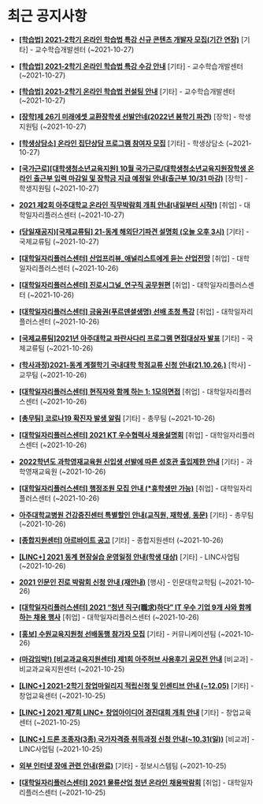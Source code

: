# 최근 공지사항

* **[[학습법] 2021-2학기 온라인 학습법 특강 신규 콘텐츠 개발자 모집(기간 연장)](http://ajou.ac.kr/kr/ajou/notice.do?mode=view&amp;articleNo=114305&amp;article.offset=0&amp;articleLimit=30)**
 [기타] - 교수학습개발센터 (~2021-10-27)

* **[[학습법] 2021-2학기 온라인 학습법 특강 수강 안내](http://ajou.ac.kr/kr/ajou/notice.do?mode=view&amp;articleNo=114304&amp;article.offset=0&amp;articleLimit=30)**
 [기타] - 교수학습개발센터 (~2021-10-27)

* **[[학습법] 2021-2학기 온라인 학습법 컨설팅 안내](http://ajou.ac.kr/kr/ajou/notice.do?mode=view&amp;articleNo=114302&amp;article.offset=0&amp;articleLimit=30)**
 [기타] - 교수학습개발센터 (~2021-10-27)

* **[[장학]제 26기 미래에셋 교환장학생 선발안네(2022년 봄학기 파견)](http://ajou.ac.kr/kr/ajou/notice.do?mode=view&amp;articleNo=114301&amp;article.offset=0&amp;articleLimit=30)**
 [장학] - 학생지원팀 (~2021-10-27)

* **[[학생상담소] 온라인 집단상담 프로그램 참여자 모집](http://ajou.ac.kr/kr/ajou/notice.do?mode=view&amp;articleNo=114300&amp;article.offset=0&amp;articleLimit=30)**
 [기타] - 학생상담소 (~2021-10-27)

* **[[국가근로][대학생청소년교육지원] 10월 국가근로/대학생청소년교육지원장학생 온라인 출근부 입력 마감일 및 장학금 지급 예정일 안내(출근부 10/31 마감)](http://ajou.ac.kr/kr/ajou/notice.do?mode=view&amp;articleNo=114299&amp;article.offset=0&amp;articleLimit=30)**
 [장학] - 학생지원팀 (~2021-10-27)

* **[2021 제2회 아주대학교 온라인 직무박람회 개최 안내(내일부터 시작!)](http://ajou.ac.kr/kr/ajou/notice.do?mode=view&amp;articleNo=114298&amp;article.offset=0&amp;articleLimit=30)**
 [취업] - 대학일자리플러스센터 (~2021-10-27)

* **[(당일재공지)[국제교류팀] 21-동계 해외단기파견 설명회 (오늘 오후 3시)](http://ajou.ac.kr/kr/ajou/notice.do?mode=view&amp;articleNo=114297&amp;article.offset=0&amp;articleLimit=30)**
 [기타] - 국제교류팀 (~2021-10-27)

* **[[대학일자리플러스센터] 산업프리뷰_애널리스트에게 듣는 산업전망](http://ajou.ac.kr/kr/ajou/notice.do?mode=view&amp;articleNo=114294&amp;article.offset=0&amp;articleLimit=30)**
 [취업] - 대학일자리플러스센터 (~2021-10-26)

* **[[대학일자리플러스센터] 진로시그널_연구직 공무원편](http://ajou.ac.kr/kr/ajou/notice.do?mode=view&amp;articleNo=114293&amp;article.offset=0&amp;articleLimit=30)**
 [취업] - 대학일자리플러스센터 (~2021-10-26)

* **[[대학일자리플러스센터] 금융권(푸르덴셜생명) 선배 초청 특강](http://ajou.ac.kr/kr/ajou/notice.do?mode=view&amp;articleNo=114292&amp;article.offset=0&amp;articleLimit=30)**
 [취업] - 대학일자리플러스센터 (~2021-10-26)

* **[[국제교류팀]2021년 아주대학교 파란사다리 프로그램 면접대상자 발표](http://ajou.ac.kr/kr/ajou/notice.do?mode=view&amp;articleNo=114291&amp;article.offset=0&amp;articleLimit=30)**
 [기타] - 국제교류팀 (~2021-10-26)

* **[(학사과정)2021-동계 계절학기 국내대학 학점교류 신청 안내(21.10.26.)](http://ajou.ac.kr/kr/ajou/notice.do?mode=view&amp;articleNo=114287&amp;article.offset=0&amp;articleLimit=30)**
 [학사] - 교무팀 (~2021-10-26)

* **[[대학일자리플러스센터] 현직자와 함께 하는 1: 1모의면접](http://ajou.ac.kr/kr/ajou/notice.do?mode=view&amp;articleNo=114282&amp;article.offset=0&amp;articleLimit=30)**
 [취업] - 대학일자리플러스센터 (~2021-10-26)

* **[[총무팀] 코로나19 확진자 발생 알림](http://ajou.ac.kr/kr/ajou/notice.do?mode=view&amp;articleNo=114275&amp;article.offset=0&amp;articleLimit=30)**
 [기타] - 총무팀 (~2021-10-26)

* **[[대학일자리플러스센터] 2021 KT 우수협력사 채용설명회](http://ajou.ac.kr/kr/ajou/notice.do?mode=view&amp;articleNo=114274&amp;article.offset=0&amp;articleLimit=30)**
 [취업] - 대학일자리플러스센터 (~2021-10-26)

* **[2022학년도 과학영재교육원 신입생 선발에 따른 성호관 출입제한 안내](http://ajou.ac.kr/kr/ajou/notice.do?mode=view&amp;articleNo=114273&amp;article.offset=0&amp;articleLimit=30)**
 [기타] - 과학영재교육원 (~2021-10-26)

* **[[대학일자리플러스센터] 행정조원 모집 안내 (*휴학생만 가능)](http://ajou.ac.kr/kr/ajou/notice.do?mode=view&amp;articleNo=114272&amp;article.offset=0&amp;articleLimit=30)**
 [취업] - 대학일자리플러스센터 (~2021-10-26)

* **[아주대학교병원 건강증진센터 특별할인 안내(교직원, 재학생, 동문)](http://ajou.ac.kr/kr/ajou/notice.do?mode=view&amp;articleNo=114271&amp;article.offset=0&amp;articleLimit=30)**
 [기타] - 총무팀 (~2021-10-26)

* **[[종합지원센터] 아르바이트 공고](http://ajou.ac.kr/kr/ajou/notice.do?mode=view&amp;articleNo=114265&amp;article.offset=0&amp;articleLimit=30)**
 [기타] - 종합지원센터 (~2021-10-26)

* **[[LINC+] 2021 동계 현장실습 운영일정 안내(학생 대상)](http://ajou.ac.kr/kr/ajou/notice.do?mode=view&amp;articleNo=114264&amp;article.offset=0&amp;articleLimit=30)**
 [기타] - LINC사업팀 (~2021-10-26)

* **[2021 인문인 진로 박람회 신청 안내 (재안내)](http://ajou.ac.kr/kr/ajou/notice.do?mode=view&amp;articleNo=114263&amp;article.offset=0&amp;articleLimit=30)**
 [행사] - 인문대학교학팀 (~2021-10-26)

* **[[대학일자리플러스센터] 2021 “청년 직구(職求)하다” IT 우수 기업 9개 사와 함께하는 채용 행사](http://ajou.ac.kr/kr/ajou/notice.do?mode=view&amp;articleNo=114258&amp;article.offset=0&amp;articleLimit=30)**
 [취업] - 대학일자리플러스센터 (~2021-10-26)

* **[[홍보] 수원교육지원청 선배동행 참가자 모집](http://ajou.ac.kr/kr/ajou/notice.do?mode=view&amp;articleNo=114256&amp;article.offset=0&amp;articleLimit=30)**
 [기타] - 커뮤니케이션팀 (~2021-10-26)

* **[(마감임박!) [비교과교육지원센터] 제1회 아주허브 사용후기 공모전 안내](http://ajou.ac.kr/kr/ajou/notice.do?mode=view&amp;articleNo=114252&amp;article.offset=0&amp;articleLimit=30)**
 [비교과] - 비교과교육지원센터 (~2021-10-25)

* **[[LINC+] 2021-2학기 창업마일리지 적립신청 및 인센티브 안내 (~12.05)](http://ajou.ac.kr/kr/ajou/notice.do?mode=view&amp;articleNo=114250&amp;article.offset=0&amp;articleLimit=30)**
 [기타] - 창업교육센터 (~2021-10-25)

* **[[LINC+] 2021 제7회 LINC+ 창업아이디어 경진대회 개최 안내](http://ajou.ac.kr/kr/ajou/notice.do?mode=view&amp;articleNo=114249&amp;article.offset=0&amp;articleLimit=30)**
 [기타] - 창업교육센터 (~2021-10-25)

* **[[LINC+] 드론 조종자(3종) 국가자격증 취득과정 신청 안내(~10.31(일))](http://ajou.ac.kr/kr/ajou/notice.do?mode=view&amp;articleNo=114247&amp;article.offset=0&amp;articleLimit=30)**
 [비교과] - LINC사업팀 (~2021-10-25)

* **[외부 인터넷 장애 관련 안내(완료)](http://ajou.ac.kr/kr/ajou/notice.do?mode=view&amp;articleNo=114217&amp;article.offset=0&amp;articleLimit=30)**
 [기타] - 정보시스템팀 (~2021-10-25)

* **[[대학일자리플러스센터] 2021 물류산업 청년 온라인 채용박람회](http://ajou.ac.kr/kr/ajou/notice.do?mode=view&amp;articleNo=114216&amp;article.offset=0&amp;articleLimit=30)**
 [취업] - 대학일자리플러스센터 (~2021-10-25)
